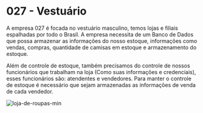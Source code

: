 #  027 - Vestuário 

A empresa 027 é focada no vestuário masculino, temos lojas e filiais espalhadas por todo o Brasil. A empresa necessita de um Banco de Dados que possa armazenar as informações do nosso estoque, informações como vendas, compras, quantidade de camisas em estoque e armazenamento do estoque.  

Além de controle de estoque, também precisamos do controle de nossos funcionários que trabalham na loja (Como suas informações e credenciais), esses funcionários são: atendentes e vendedores. Para manter o controle de estoque é necessário que sejam armazenadas as informações de venda de cada vendedor.




![loja-de-roupas-min](https://user-images.githubusercontent.com/50869403/78087459-8e20ed80-7397-11ea-8a5c-40194471337c.jpg)

